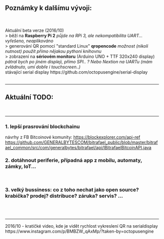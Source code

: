 <h2>Poznámky k dalšímu vývoji:</h2><br />
<br />
Aktuální beta verze (2016/10)<br />
> běží na <b>Raspberry Pi 2</b> <i>půjde na RPi 3, ale nekompatibilita UART... vyřešeno, neaplikováno</i><br />
> generování QR pomocí "standard Linux" <b>qropencode</b> <i>možnost (nikoli nutnost) použít přímo nějakou pythoní knihovnu</i><br />
> zobrazení na <b>sériovém monitoru</b> (Arduino UNO + TTF 320x240 display) <i>pátral bych po jiném displeji, přímo SPI.. ? Nebo Nextion  na UARTu (mám zvládnuto, umí dobře i touchscreen..)</i><br />
stávající serial display https://github.com/octopusengine/serial-display
<br />
<br />
<hr />
<h2>Aktuální TODO:</h2><br>
<hr />
<h3>1. lepší prasrování blockchainu</h3>

návrhy z FB Bitcoinové komunity:
https://blockexplorer.com/api-ref
https://github.com/GENERALBYTESCOM/bitrafael_public/blob/master/bitrafael_common/src/com/generalbytes/bitrafael/api/IBitrafaelBitcoinAPI.java




<h3>2. dotáhnout periferie, případná app z mobilu, automaty, zámky, IoT...</h3><br />



<h3>3. velký bussiness: co z toho nechat jako open source? krabička? prodej? distribuce? záruka? servis? ...</h3><br />
<br/>
<hr/>
2016/10 - kratičké video, kde je vidět rychlost vykreslení QR na serialdisplay<br/>
https://www.instagram.com/p/BMBZW_qAxMp/?taken-by=octopusengine
